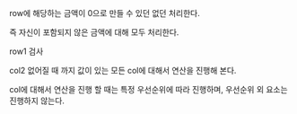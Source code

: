 row에 해당하는 금액이 0으로 만들 수 있던 없던 처리한다.

즉 자신이 포함되지 않은 금액에 대해 모두 처리한다.



row1 검사

col2 없어질 때 까지 값이 있는 모든 col에 대해서 연산을 진행해 본다.

col에 대해서 연산을 진행 할 때는 특정 우선순위에 따라 진행하며, 우선순위 외 요소는 진행하지 않는다.